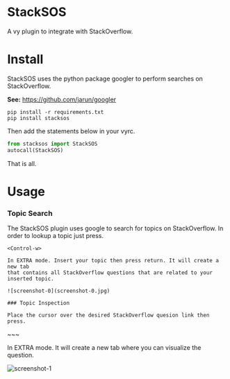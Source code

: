 # StackSOS

A vy plugin to integrate with StackOverflow. 

# Install

StackSOS uses the python package googler to perform searches on StackOverflow.

**See:** https://github.com/jarun/googler

~~~
pip install -r requirements.txt
pip install stacksos
~~~

Then add the statements below in your vyrc.

~~~python
from stacksos import StackSOS
autocall(StackSOS)
~~~

That is all.

# Usage

### Topic Search

The StackSOS plugin uses google to search for topics on StackOverflow.
In order to lookup a topic just press.

~~~
<Control-w>

In EXTRA mode. Insert your topic then press return. It will create a new tab
that contains all StackOverflow questions that are related to your inserted topic.

![screenshot-0](screenshot-0.jpg)

### Topic Inspection 

Place the cursor over the desired StackOverflow quesion link then press.

~~~
<Key-W>
~~~

In EXTRA mode. It will create a new tab where you can visualize the question.

![screenshot-1](screenshot-1.jpg)
